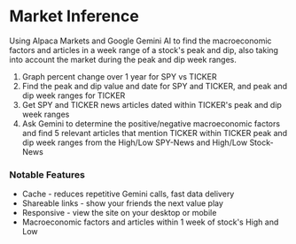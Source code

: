 # Market Inference
Using Alpaca Markets and Google Gemini AI to find the macroeconomic factors and articles in a week range of a stock's peak and dip, also taking into account the market during the peak and dip week ranges.
1. Graph percent change over 1 year for SPY vs TICKER
2. Find the peak and dip value and date for SPY and TICKER, and peak and dip week ranges for TICKER
3. Get SPY and TICKER news articles dated within TICKER's peak and dip week ranges
4. Ask Gemini to determine the positive/negative macroeconomic factors and find 5 relevant articles that mention TICKER within TICKER peak and dip week ranges from the High/Low SPY-News and High/Low Stock-News

### Notable Features
- Cache - reduces repetitive Gemini calls, fast data delivery
- Shareable links - show your friends the next value play
- Responsive - view the site on your desktop or mobile
- Macroeconomic factors and articles within 1 week of stock's High and Low